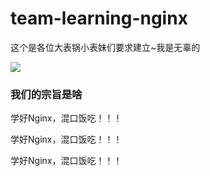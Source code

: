 # team-learning-nginx
这个是各位大表锅小表妹们要求建立~我是无辜的

<img src = "https://ws4.sinaimg.cn/large/006tNc79ly1fvrceic7r9j30310323yj.jpg">

### 我们的宗旨是啥

学好Nginx，混口饭吃！！！

学好Nginx，混口饭吃！！！

学好Nginx，混口饭吃！！！

